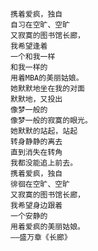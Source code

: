     携着爱疯，独自
    自习在空旷、空旷
    又寂寞的图书馆长廊，
    我希望逢着
    一个和我一样
    和我一样的
    用着MBA的美丽姑娘。
    她默默地坐在我的对面
    默默地，又投出
    像梦一般的
    像梦一般的寂寞的眼光。
    她默默的站起，站起
    转身静静的离去
    直到消失在转角
    我都没能追上前去。
    携着爱疯，独自
    徘徊在空旷、空旷
    又寂寞的图书馆长廊，
    我希望身边跟着
    一个安静的
    用着爱疯的美丽姑娘。
    ——盛万章《长廊》

